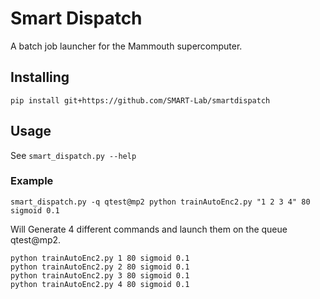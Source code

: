 # Smart Dispatch
A batch job launcher for the Mammouth supercomputer.

## Installing
`pip install git+https://github.com/SMART-Lab/smartdispatch`

## Usage
See `smart_dispatch.py --help`

### Example
`smart_dispatch.py -q qtest@mp2 python trainAutoEnc2.py "1 2 3 4" 80 sigmoid 0.1`

Will Generate 4 different commands and launch them on the queue qtest@mp2.


```
python trainAutoEnc2.py 1 80 sigmoid 0.1
python trainAutoEnc2.py 2 80 sigmoid 0.1
python trainAutoEnc2.py 3 80 sigmoid 0.1
python trainAutoEnc2.py 4 80 sigmoid 0.1
```
